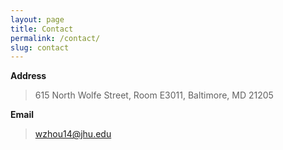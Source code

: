 ```yaml
---
layout: page
title: Contact
permalink: /contact/
slug: contact
---
```


**Address**	

>615 North Wolfe Street, Room E3011, Baltimore, MD 21205

 
**Email**

>wzhou14@jhu.edu
